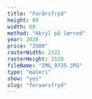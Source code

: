 ```yaml
---
title: "Forårsfryd"
height: 80
width: 60
method: "Akryl på lærred"
year: 2020
price: "3500"
rasterWidth: 2322
rasterHeight: 3120
fileName: "IMG_9735.JPG"
type: "maleri"
show: "yes"
slug: "foraarsfryd"
---
```

